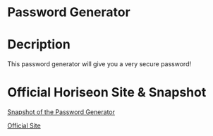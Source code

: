 # Password Generator

# Decription
This password generator will give you a very secure password!

# Official Horiseon Site & Snapshot

[Snapshot of the Password Generator](https://github.com/RRHunterH/Password-Generator/assets/102266063/ead2d2c7-12c5-4a3d-9cba-60fb8602aa26)

[Official Site](https://rrhunterh.github.io/Password-Generator/)